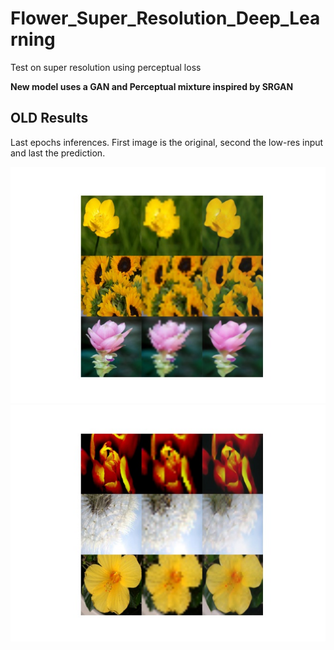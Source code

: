 # Flower_Super_Resolution_Deep_Learning
Test on super resolution using perceptual loss

**New model uses a GAN and Perceptual mixture inspired by SRGAN**

## OLD Results

Last epochs inferences. First image is the original, second the low-res input and last the prediction.

![](./results/epoch_5800.jpg)
![](./results/epoch_5900.jpg)
